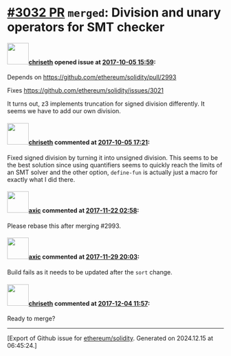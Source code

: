 # [\#3032 PR](https://github.com/ethereum/solidity/pull/3032) `merged`: Division and unary operators for SMT checker

#### <img src="https://avatars.githubusercontent.com/u/9073706?v=4" width="50">[chriseth](https://github.com/chriseth) opened issue at [2017-10-05 15:59](https://github.com/ethereum/solidity/pull/3032):

Depends on https://github.com/ethereum/solidity/pull/2993

Fixes https://github.com/ethereum/solidity/issues/3021

It turns out, z3 implements truncation for signed division differently. It seems we have to add our own division.

#### <img src="https://avatars.githubusercontent.com/u/9073706?v=4" width="50">[chriseth](https://github.com/chriseth) commented at [2017-10-05 17:21](https://github.com/ethereum/solidity/pull/3032#issuecomment-334533629):

Fixed signed division by turning it into unsigned division. This seems to be the best solution since using quantifiers seems to quickly reach the limits of an SMT solver and the other option, `define-fun` is actually just a macro for exactly what I did there.

#### <img src="https://avatars.githubusercontent.com/u/20340?v=4" width="50">[axic](https://github.com/axic) commented at [2017-11-22 02:58](https://github.com/ethereum/solidity/pull/3032#issuecomment-346228774):

Please rebase this after merging #2993.

#### <img src="https://avatars.githubusercontent.com/u/20340?v=4" width="50">[axic](https://github.com/axic) commented at [2017-11-29 20:03](https://github.com/ethereum/solidity/pull/3032#issuecomment-347979560):

Build fails as it needs to be updated after the `sort` change.

#### <img src="https://avatars.githubusercontent.com/u/9073706?v=4" width="50">[chriseth](https://github.com/chriseth) commented at [2017-12-04 11:57](https://github.com/ethereum/solidity/pull/3032#issuecomment-348941870):

Ready to merge?


-------------------------------------------------------------------------------



[Export of Github issue for [ethereum/solidity](https://github.com/ethereum/solidity). Generated on 2024.12.15 at 06:45:24.]
